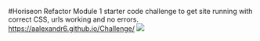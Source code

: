 
#Horiseon Refactor
Module 1 starter code challenge to get site running with correct CSS, urls working and no errors.
https://aalexandr6.github.io/Challenge/
<img src= "assets/screenshot.png">
